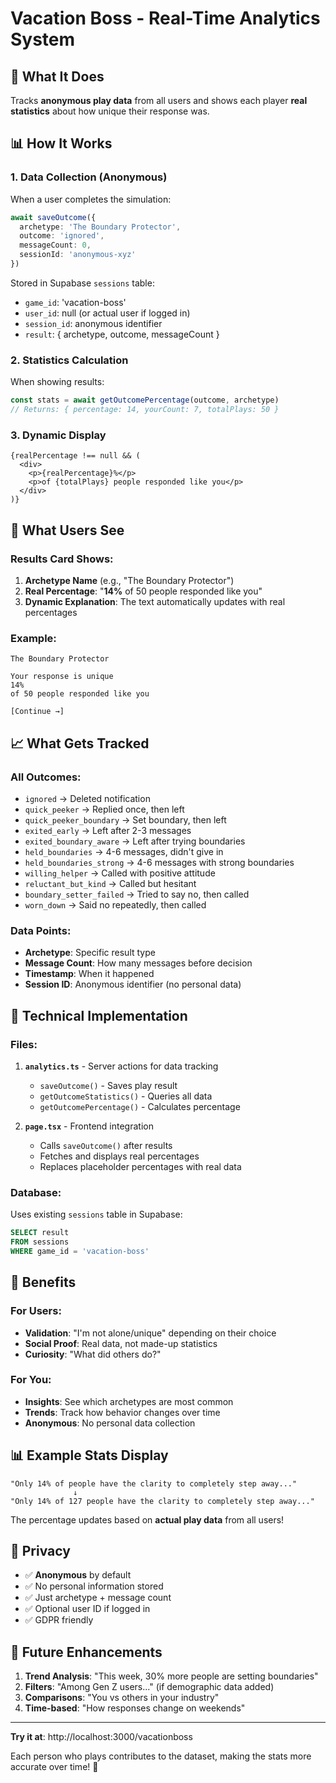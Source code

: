 # Vacation Boss - Real-Time Analytics System

## 🎯 What It Does

Tracks **anonymous play data** from all users and shows each player **real statistics** about how unique their response was.

## 📊 How It Works

### 1. **Data Collection** (Anonymous)
When a user completes the simulation:
```typescript
await saveOutcome({
  archetype: 'The Boundary Protector',
  outcome: 'ignored',
  messageCount: 0,
  sessionId: 'anonymous-xyz'
})
```

Stored in Supabase `sessions` table:
- `game_id`: 'vacation-boss'
- `user_id`: null (or actual user if logged in)
- `session_id`: anonymous identifier
- `result`: { archetype, outcome, messageCount }

### 2. **Statistics Calculation**
When showing results:
```typescript
const stats = await getOutcomePercentage(outcome, archetype)
// Returns: { percentage: 14, yourCount: 7, totalPlays: 50 }
```

### 3. **Dynamic Display**
```tsx
{realPercentage !== null && (
  <div>
    <p>{realPercentage}%</p>
    <p>of {totalPlays} people responded like you</p>
  </div>
)}
```

## 🎨 What Users See

### Results Card Shows:
1. **Archetype Name** (e.g., "The Boundary Protector")
2. **Real Percentage**: "**14%** of 50 people responded like you"
3. **Dynamic Explanation**: The text automatically updates with real percentages

### Example:
```
The Boundary Protector

Your response is unique
14%
of 50 people responded like you

[Continue →]
```

## 📈 What Gets Tracked

### All Outcomes:
- `ignored` → Deleted notification
- `quick_peeker` → Replied once, then left
- `quick_peeker_boundary` → Set boundary, then left
- `exited_early` → Left after 2-3 messages
- `exited_boundary_aware` → Left after trying boundaries
- `held_boundaries` → 4-6 messages, didn't give in
- `held_boundaries_strong` → 4-6 messages with strong boundaries
- `willing_helper` → Called with positive attitude
- `reluctant_but_kind` → Called but hesitant
- `boundary_setter_failed` → Tried to say no, then called
- `worn_down` → Said no repeatedly, then called

### Data Points:
- **Archetype**: Specific result type
- **Message Count**: How many messages before decision
- **Timestamp**: When it happened
- **Session ID**: Anonymous identifier (no personal data)

## 🔧 Technical Implementation

### Files:
1. **`analytics.ts`** - Server actions for data tracking
   - `saveOutcome()` - Saves play result
   - `getOutcomeStatistics()` - Queries all data
   - `getOutcomePercentage()` - Calculates percentage

2. **`page.tsx`** - Frontend integration
   - Calls `saveOutcome()` after results
   - Fetches and displays real percentages
   - Replaces placeholder percentages with real data

### Database:
Uses existing `sessions` table in Supabase:
```sql
SELECT result 
FROM sessions 
WHERE game_id = 'vacation-boss'
```

## 🚀 Benefits

### For Users:
- **Validation**: "I'm not alone/unique" depending on their choice
- **Social Proof**: Real data, not made-up statistics
- **Curiosity**: "What did others do?"

### For You:
- **Insights**: See which archetypes are most common
- **Trends**: Track how behavior changes over time
- **Anonymous**: No personal data collection

## 📊 Example Stats Display

```
"Only 14% of people have the clarity to completely step away..."
              ↓
"Only 14% of 127 people have the clarity to completely step away..."
```

The percentage updates based on **actual play data** from all users!

## 🎯 Privacy

- ✅ **Anonymous** by default
- ✅ No personal information stored
- ✅ Just archetype + message count
- ✅ Optional user ID if logged in
- ✅ GDPR friendly

## 🔮 Future Enhancements

1. **Trend Analysis**: "This week, 30% more people are setting boundaries"
2. **Filters**: "Among Gen Z users..." (if demographic data added)
3. **Comparisons**: "You vs others in your industry"
4. **Time-based**: "How responses change on weekends"

---

**Try it at**: http://localhost:3000/vacationboss

Each person who plays contributes to the dataset, making the stats more accurate over time! 🎉

